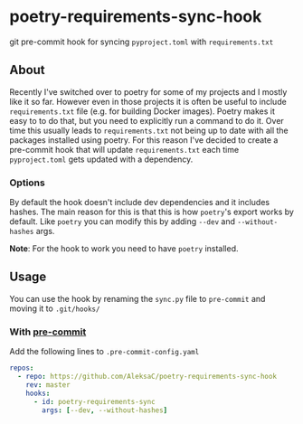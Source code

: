 # poetry-requirements-sync-hook

git pre-commit hook for syncing `pyproject.toml` with `requirements.txt`

## About

Recently I've switched over to poetry for some of my projects and I mostly like
it so far. However even in those projects it is often be useful to include
`requirements.txt` file (e.g. for building Docker images). Poetry makes it easy
to to do that, but you need to explicitly run a command to do it. Over time this
usually leads to `requirements.txt` not being up to date with all the packages 
installed using poetry. For this reason I've decided to create a pre-commit hook
that will update `requirements.txt` each time `pyproject.toml` gets updated with
a dependency. 

### Options
By default the hook doesn't include dev dependencies and it includes hashes. The
main reason for this is that this is how `poetry`'s export works by default. 
Like `poetry` you can modify this by adding `--dev` and `--without-hashes` args.

**Note**: For the hook to work you need to have `poetry` installed.

## Usage
You can use the hook by renaming the `sync.py` file to `pre-commit` and moving
it to `.git/hooks/`
### With [pre-commit](https://pre-commit.com/)
Add the following lines to `.pre-commit-config.yaml`
```yaml
repos:
  - repo: https://github.com/AleksaC/poetry-requirements-sync-hook
    rev: master
    hooks:
      - id: poetry-requirements-sync
        args: [--dev, --without-hashes]
```
